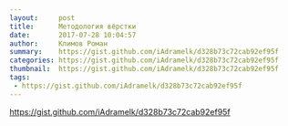 ```yaml
---
layout:     post
title:      Методология вёрстки
date:       2017-07-28 10:04:57
author:     Климов Роман
summary:    https://gist.github.com/iAdramelk/d328b73c72cab92ef95f
categories: https://gist.github.com/iAdramelk/d328b73c72cab92ef95f
thumbnail:  https://gist.github.com/iAdramelk/d328b73c72cab92ef95f
tags:
 - https://gist.github.com/iAdramelk/d328b73c72cab92ef95f
---
```


https://gist.github.com/iAdramelk/d328b73c72cab92ef95f